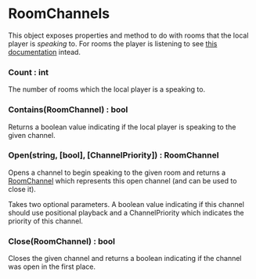 # RoomChannels

This object exposes properties and method to do with rooms that the local player is *speaking* to. For rooms the player is listening to see [this documentation](/Reference/Other/Rooms.md) intead.

### Count : int

The number of rooms which the local player is a speaking to.

### Contains(RoomChannel) : bool

Returns a boolean value indicating if the local player is speaking to the given channel.

### Open(string, [bool], [ChannelPriority]) : RoomChannel

Opens a channel to begin speaking to the given room and returns a [RoomChannel](/Reference/Other/RoomChannel.md) which represents this open channel (and can be used to close it).

Takes two optional parameters. A boolean value indicating if this channel should use positional playback and a ChannelPriority which indicates the priority of this channel.

### Close(RoomChannel) : bool

Closes the given channel and returns a boolean indicating if the channel was open in the first place.
